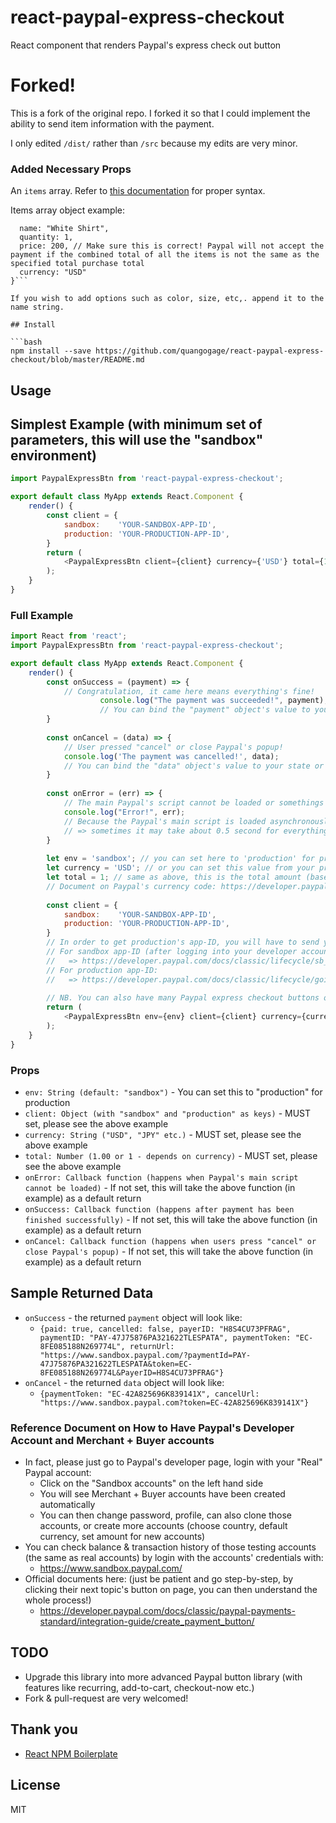 # react-paypal-express-checkout
React component that renders Paypal's express check out button

# Forked!
This is a fork of the original repo. I forked it so that I could implement the ability to send item information with the payment.

I only edited `/dist/` rather than `/src` because my edits are very minor.

### Added Necessary Props
An `items` array. Refer to [this documentation](https://developer.paypal.com/docs/api/payments/#payment_create_request) for proper syntax.

Items array object example:
```{
  name: "White Shirt",
  quantity: 1,
  price: 200, // Make sure this is correct! Paypal will not accept the payment if the combined total of all the items is not the same as the specified total purchase total
  currency: "USD"
}```

If you wish to add options such as color, size, etc,. append it to the name string.

## Install

```bash
npm install --save https://github.com/quangogage/react-paypal-express-checkout/blob/master/README.md
```

## Usage

## Simplest Example (with minimum set of parameters, this will use the "sandbox" environment)

```javascript
import PaypalExpressBtn from 'react-paypal-express-checkout';

export default class MyApp extends React.Component {
	render() {
		const client = {
			sandbox:    'YOUR-SANDBOX-APP-ID',
			production: 'YOUR-PRODUCTION-APP-ID',
		}	
        return (
            <PaypalExpressBtn client={client} currency={'USD'} total={1.00} />
        );
    }
}    
```

### Full Example

```javascript
import React from 'react';
import PaypalExpressBtn from 'react-paypal-express-checkout';

export default class MyApp extends React.Component {
    render() {		
		const onSuccess = (payment) => {
			// Congratulation, it came here means everything's fine!
            		console.log("The payment was succeeded!", payment);
            		// You can bind the "payment" object's value to your state or props or whatever here, please see below for sample returned data
		}		
		
		const onCancel = (data) => {
			// User pressed "cancel" or close Paypal's popup!
			console.log('The payment was cancelled!', data);
			// You can bind the "data" object's value to your state or props or whatever here, please see below for sample returned data
		}	
		
		const onError = (err) => {
			// The main Paypal's script cannot be loaded or somethings block the loading of that script!
			console.log("Error!", err);
			// Because the Paypal's main script is loaded asynchronously from "https://www.paypalobjects.com/api/checkout.js"
			// => sometimes it may take about 0.5 second for everything to get set, or for the button to appear			
		}			
			
		let env = 'sandbox'; // you can set here to 'production' for production
		let currency = 'USD'; // or you can set this value from your props or state  
		let total = 1; // same as above, this is the total amount (based on currency) to be paid by using Paypal express checkout
		// Document on Paypal's currency code: https://developer.paypal.com/docs/classic/api/currency_codes/
		
		const client = {
			sandbox:    'YOUR-SANDBOX-APP-ID',
			production: 'YOUR-PRODUCTION-APP-ID',
		}
		// In order to get production's app-ID, you will have to send your app to Paypal for approval first
		// For sandbox app-ID (after logging into your developer account, please locate the "REST API apps" section, click "Create App"): 
		//   => https://developer.paypal.com/docs/classic/lifecycle/sb_credentials/
		// For production app-ID:
		//   => https://developer.paypal.com/docs/classic/lifecycle/goingLive/		
		
		// NB. You can also have many Paypal express checkout buttons on page, just pass in the correct amount and they will work!		  
        return (
            <PaypalExpressBtn env={env} client={client} currency={currency} total={total} onError={onError} onSuccess={onSuccess} onCancel={onCancel} />
        );
    }
}
```

### Props

- `env: String (default: "sandbox")` - You can set this to "production" for production
- `client: Object (with "sandbox" and "production" as keys)` - MUST set, please see the above example
- `currency: String ("USD", "JPY" etc.)` - MUST set, please see the above example
- `total: Number (1.00 or 1 - depends on currency)` - MUST set, please see the above example
- `onError: Callback function (happens when Paypal's main script cannot be loaded)` - If not set, this will take the above function (in example) as a default return
- `onSuccess: Callback function (happens after payment has been finished successfully)` - If not set, this will take the above function (in example) as a default return
- `onCancel: Callback function (happens when users press "cancel" or close Paypal's popup)` - If not set, this will take the above function (in example) as a default return

## Sample Returned Data

- `onSuccess` - the returned `payment` object will look like: 
	+ `{paid: true, cancelled: false, payerID: "H8S4CU73PFRAG", paymentID: "PAY-47J75876PA321622TLESPATA", paymentToken: "EC-8FE085188N269774L", returnUrl: "https://www.sandbox.paypal.com/?paymentId=PAY-47J75876PA321622TLESPATA&token=EC-8FE085188N269774L&PayerID=H8S4CU73PFRAG"}`
- `onCancel` - the returned `data` object will look like: 
	+ `{paymentToken: "EC-42A825696K839141X", cancelUrl: "https://www.sandbox.paypal.com?token=EC-42A825696K839141X"}`

### Reference Document on How to Have Paypal's Developer Account and Merchant + Buyer accounts

- In fact, please just go to Paypal's developer page, login with your "Real" Paypal account: 
	+ Click on the "Sandbox accounts" on the left hand side
	+ You will see Merchant + Buyer accounts have been created automatically
	+ You can then change password, profile, can also clone those accounts, or create more accounts (choose country, default currency, set amount for new accounts)
- You can check balance & transaction history of those testing accounts (the same as real accounts)	by login with the accounts' credentials with:
	+ https://www.sandbox.paypal.com/
- Official documents here: (just be patient and go step-by-step, by clicking their next topic's button on page, you can then understand the whole process!)
	+ https://developer.paypal.com/docs/classic/paypal-payments-standard/integration-guide/create_payment_button/

## TODO

- Upgrade this library into more advanced Paypal button library (with features like recurring, add-to-cart, checkout-now etc.)
- Fork & pull-request are very welcomed!

## Thank you

- [React NPM Boilerplate](https://github.com/juliancwirko/react-npm-boilerplate)

## License

MIT

